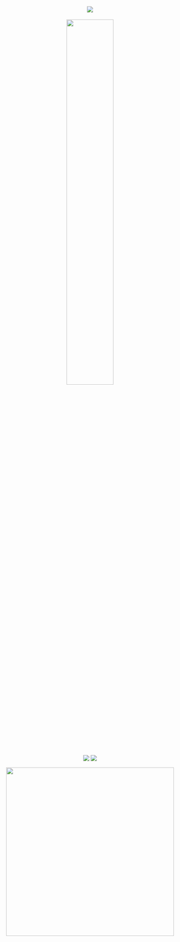 <!-- 封面配置 -->


<h1 align="center">
  <a href="https://sunguoqi.com/">
    <img src="https://readme-typing-svg.herokuapp.com/?lines=console.log(%22Hello%2C%20World!%22);祝您今天愉快!&center=true&size=27">
  </a>
</h1>
<p align="center">
<img src="https://user-images.githubusercontent.com/21078112/163754171-0e917f6d-22e9-4add-8705-b664d12949a6.gif" width="50%" />
</p>

<p align="center">
<img src="https://img.shields.io/badge/GitHub-Xiaolangs-brightgreen"/>
<img src="https://img.shields.io/badge/language-kotlin-orange.svg"/>
</p>
<p align="center">
<img src="https://github-readme-stats.vercel.app/api?username=Xiaolangs&count_private=true" width="450"/>
</p>

<!--
**Xiaolangs/Xiaolangs** is a ✨ _special_ ✨ repository because its `README.md` (this file) appears on your GitHub profile.

Here are some ideas to get you started:

- 🔭 I’m currently working on ...
- 🌱 I’m currently learning ...
- 👯 I’m looking to collaborate on ...
- 🤔 I’m looking for help with ...
- 💬 Ask me about ...
- 📫 How to reach me: ...
- 😄 Pronouns: ...
- ⚡ Fun fact: ...
-->
